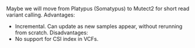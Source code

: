 Maybe we will move from Platypus (Somatypus) to Mutect2 for short read variant calling.
Advantages:
  - Incremental. Can update as new samples appear, without rerunning from scratch.
Disadvantages:
  - No support for CSI index in VCFs.
